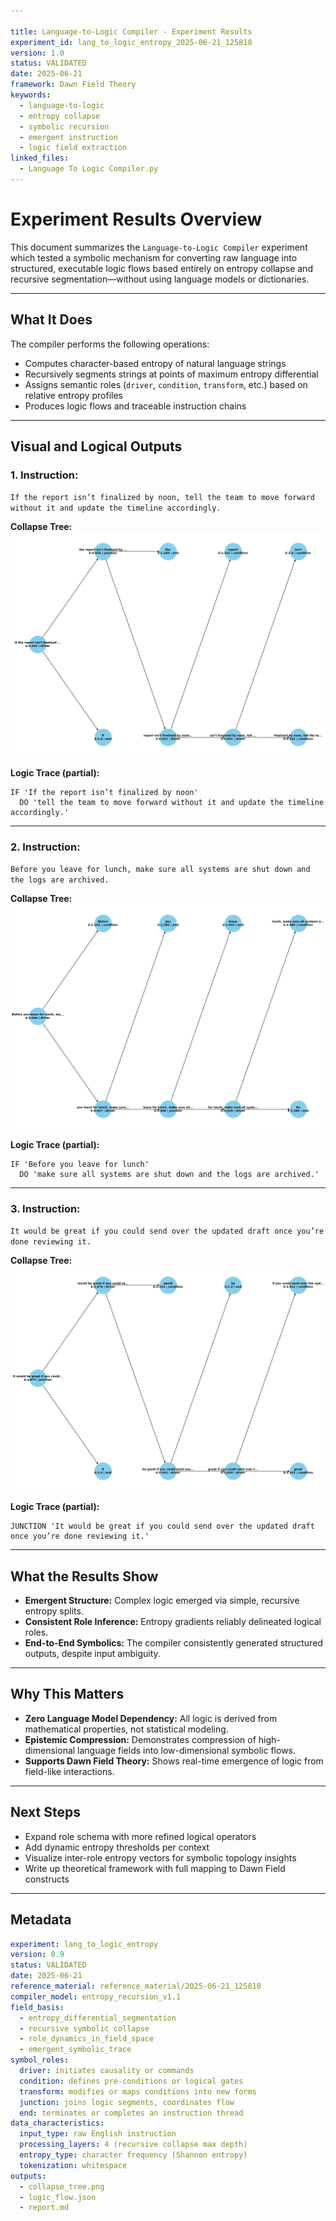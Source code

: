 ```yaml
---

title: Language-to-Logic Compiler - Experiment Results
experiment_id: lang_to_logic_entropy_2025-06-21_125818
version: 1.0
status: VALIDATED
date: 2025-06-21
framework: Dawn Field Theory
keywords:
  - language-to-logic
  - entropy collapse
  - symbolic recursion
  - emergent instruction
  - logic field extraction
linked_files:
  - Language To Logic Compiler.py
---
```


# Experiment Results Overview

This document summarizes the `Language-to-Logic Compiler` experiment which tested a symbolic mechanism for converting raw language into structured, executable logic flows based entirely on entropy collapse and recursive segmentation—without using language models or dictionaries.

---

## What It Does

The compiler performs the following operations:

* Computes character-based entropy of natural language strings
* Recursively segments strings at points of maximum entropy differential
* Assigns semantic roles (`driver`, `condition`, `transform`, etc.) based on relative entropy profiles
* Produces logic flows and traceable instruction chains

---

## Visual and Logical Outputs

### 1. **Instruction:**

`If the report isn’t finalized by noon, tell the team to move forward without it and update the timeline accordingly.`

**Collapse Tree:**
![Collapse Tree 1](reference_material/2025-07-07_135536/testid_1/collapse_tree.png)

**Logic Trace (partial):**

```text
IF 'If the report isn’t finalized by noon'
  DO 'tell the team to move forward without it and update the timeline accordingly.'
```

---

### 2. **Instruction:**

`Before you leave for lunch, make sure all systems are shut down and the logs are archived.`

**Collapse Tree:**
![Collapse Tree 2](reference_material/2025-07-07_135536/testid_2/collapse_tree.png)

**Logic Trace (partial):**

```text
IF 'Before you leave for lunch'
  DO 'make sure all systems are shut down and the logs are archived.'
```

---

### 3. **Instruction:**

`It would be great if you could send over the updated draft once you’re done reviewing it.`

**Collapse Tree:**
![Collapse Tree 3](reference_material/2025-07-07_135536/testid_3/collapse_tree.png)

**Logic Trace (partial):**

```text
JUNCTION 'It would be great if you could send over the updated draft once you’re done reviewing it.'
```

---

## What the Results Show

* **Emergent Structure:** Complex logic emerged via simple, recursive entropy splits.
* **Consistent Role Inference:** Entropy gradients reliably delineated logical roles.
* **End-to-End Symbolics:** The compiler consistently generated structured outputs, despite input ambiguity.

---

## Why This Matters

* **Zero Language Model Dependency:** All logic is derived from mathematical properties, not statistical modeling.
* **Epistemic Compression:** Demonstrates compression of high-dimensional language fields into low-dimensional symbolic flows.
* **Supports Dawn Field Theory:** Shows real-time emergence of logic from field-like interactions.

---

## Next Steps

* Expand role schema with more refined logical operators
* Add dynamic entropy thresholds per context
* Visualize inter-role entropy vectors for symbolic topology insights
* Write up theoretical framework with full mapping to Dawn Field constructs

---

## Metadata

```yaml
experiment: lang_to_logic_entropy
version: 0.9
status: VALIDATED
date: 2025-06-21
reference_material: reference_material/2025-06-21_125818
compiler_model: entropy_recursion_v1.1
field_basis:
  - entropy_differential_segmentation
  - recursive symbolic collapse
  - role_dynamics_in_field_space
  - emergent_symbolic_trace
symbol_roles:
  driver: initiates causality or commands
  condition: defines pre-conditions or logical gates
  transform: modifies or maps conditions into new forms
  junction: joins logic segments, coordinates flow
  end: terminates or completes an instruction thread
data_characteristics:
  input_type: raw English instruction
  processing_layers: 4 (recursive collapse max depth)
  entropy_type: character frequency (Shannon entropy)
  tokenization: whitespace
outputs:
  - collapse_tree.png
  - logic_flow.json
  - report.md
```
